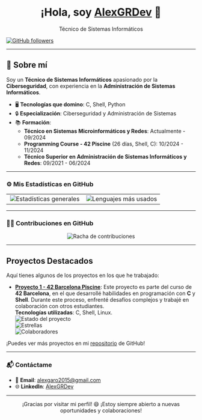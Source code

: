 <div align="center">
  <h1>¡Hola, soy <a href="https://github.com/AlexGRDev">AlexGRDev</a> 👋</h1>
  <p>Técnico de Sistemas Informáticos</p>
</div>

[![GitHub followers](https://img.shields.io/github/followers/AlexGRDev?style=social)](https://github.com/AlexGRDev)

---

## 🚀 Sobre mí

Soy un **Técnico de Sistemas Informáticos** apasionado por la **Ciberseguridad**, con experiencia en la **Administración de Sistemas Informáticos**.

- 🖥️ **Tecnologías que domino**: C, Shell, Python
- 🔒 **Especialización**: Ciberseguridad y Administración de Sistemas
- 📚 **Formación**:
  - **Técnico en Sistemas Microinformáticos y Redes**: Actualmente - 09/2024
  - **Programming Course - 42 Piscine** (26 días, Shell, C): 10/2024 - 11/2024
  - **Técnico Superior en Administración de Sistemas Informáticos y Redes**: 09/2021 - 06/2024

---

### ⚙️ Mis Estadísticas en GitHub

<div align="center">
  <table>
    <tr>
      <td style="width: 50%; text-align: center;">
        <img src="https://github-readme-stats-eight-theta.vercel.app/api?username=AlexGRDev&show_icons=true&theme=algolia&include_all_commits=true&count_private=true" alt="Estadísticas generales" style="max-width: 100%; height: auto;"/>
      </td>
      <td style="width: 50%; text-align: center;">
        <img src="https://github-readme-stats-eight-theta.vercel.app/api/top-langs/?username=AlexGRDev&layout=compact&langs_count=6&theme=algolia" alt="Lenguajes más usados" style="max-width: 100%; height: auto;"/>
      </td>
    </tr>
  </table>
</div>

---

### 🧑‍💻 Contribuciones en GitHub

<div align="center">
  <img src="https://github-readme-streak-stats.herokuapp.com/?user=AlexGRDev&theme=algolia" alt="Racha de contribuciones" style="max-width: 100%; height: auto;" />
</div>

---

## Proyectos Destacados

Aquí tienes algunos de los proyectos en los que he trabajado:

- **[Proyecto 1 - 42 Barcelona Piscine](https://github.com/AlexGRDev/42Barcelona_CPiscine)**: Este proyecto es parte del curso de **42 Barcelona**, en el que desarrollé habilidades en programación con **C** y **Shell**. Durante este proceso, enfrenté desafíos complejos y trabajé en colaboración con otros estudiantes.  
  **Tecnologías utilizadas**: C, Shell, Linux.  
  ![Estado del proyecto](https://img.shields.io/github/last-commit/AlexGRDev/42Barcelona_CPiscine?style=flat-square&color=brightgreen)  
  ![Estrellas](https://img.shields.io/github/stars/AlexGRDev/42Barcelona_CPiscine?style=social)  
  ![Colaboradores](https://img.shields.io/github/contributors/AlexGRDev/42Barcelona_CPiscine?style=flat-square)

¡Puedes ver más proyectos en mi [repositorio](https://github.com/AlexGRDev) de GitHub!

---

### 📬 Contáctame

- 📧 **Email**: [alexgaro2015@gmail.com](mailto:alexgaro2015@gmail.com)
- 🌐 **LinkedIn**: [AlexGRDev](https://www.linkedin.com/in/alex-garcia-rodriguez-564287208/)

---

<div align="center">
  ¡Gracias por visitar mi perfil! 😄 ¡Estoy siempre abierto a nuevas oportunidades y colaboraciones!
</div>
